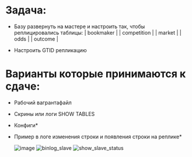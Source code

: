 # Задача:
* Базу развернуть на мастере и настроить так, чтобы реплицировались таблицы:
| bookmaker |
| competition |
| market |
| odds |
| outcome |

* Настроить GTID репликацию

# Варианты которые принимаются к сдаче:
* Рабочий вагрантафайл
* Скрины или логи SHOW TABLES
* Конфиги*
* Пример в логе изменения строки и появления строки на реплике*

  ![image](https://github.com/IvanSataev/OTUS/assets/17563920/d38012f3-f43f-4799-83d6-360a55b90879)
![binlog_slave](https://github.com/IvanSataev/OTUS/assets/17563920/d903e261-1244-43dd-a372-abaf4e45e914)
![show_slave_status](https://github.com/IvanSataev/OTUS/assets/17563920/8eec13ec-2c9c-45c2-bcba-5215ac72c73d)
